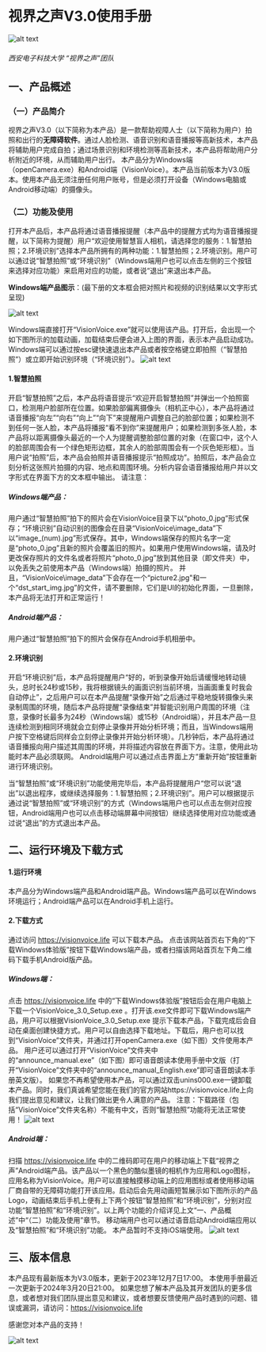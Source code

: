 # 视界之声V3.0使用手册
![alt text](image.png)
###### 西安电子科技大学 “视界之声”团队

## 一、产品概述
### （一）产品简介
视界之声V3.0（以下简称为本产品）是一款帮助视障人士（以下简称为用户）拍照和出行的**无障碍软件**。通过人脸检测、语音识别和语音播报等高新技术，本产品将辅助用户完成自拍；通过场景识别和环境检测等高新技术，本产品将帮助用户分析附近的环境，从而辅助用户出行。
本产品分为Windows端（openCamera.exe）和Android端（VisionVoice）。本产品当前版本为V3.0版本。使用本产品无须注册任何用户账号，但是必须打开设备（Windows电脑或Android移动端）的摄像头。

### （二）功能及使用
打开本产品后，本产品将通过语音播报提醒（本产品中的提醒方式均为语音播报提醒，以下简称为提醒）用户“欢迎使用智慧盲人相机，请选择您的服务：1.智慧拍照；2.环境识别”选择本产品所拥有的两种功能：1.智慧拍照；2.环境识别。用户可以通过说“智慧拍照”或“环境识别”（Windows端用户也可以点击左侧的三个按钮来选择对应功能）来启用对应的功能，或者说“退出”来退出本产品。

**Windows端产品图示**：(最下册的文本框会把对照片和视频的识别结果以文字形式呈现)

![alt text](image-1.png)

Windows端直接打开“VisionVoice.exe”就可以使用该产品。打开后，会出现一个如下图所示的加载动画，加载结束后便会进入上图的界面，表示本产品启动成功。Windows端可以通过按esc键快速退出本产品或者按空格键立即拍照（“智慧拍照”）或立即开始识别环境（“环境识别”）。
![alt text](image-2.png)

#### 1.智慧拍照
开启“智慧拍照”之后，本产品将语音提示“欢迎开启智慧拍照”并弹出一个拍照窗口，检测用户脸部所在位置。如果脸部偏离摄像头（相机正中心），本产品将通过语音播报“向左”“向右”“向上”“向下”来提醒用户调整自己的脸部位置；如果检测不到任何一张人脸，本产品将播报“看不到你”来提醒用户；如果检测到多张人脸，本产品将以距离摄像头最近的一个人为提醒调整脸部位置的对象（在窗口中，这个人的脸部周围会有一个绿色矩形边框，其余人的脸部周围会有一个灰色矩形框）。当用户说“拍照”后，本产品会拍照并语音播报提示“拍照成功”。拍照后，本产品会立刻分析这张照片拍摄的内容、地点和周围环境。分析内容会语音播报给用户并以文字形式在界面下方的文本框中输出。
请注意：
##### Windows端产品：
用户通过“智慧拍照”拍下的照片会在VisionVoice目录下以“photo_0.jpg”形式保存；“环境识别”自动识别的图像会在目录“VisionVoice\image_data”下以“image_(num).jpg”形式保存。其中，Windows端保存的照片名字一定是“photo_0.jpg”且新的照片会覆盖旧的照片。如果用户使用Windows端，请及时更改保存照片的文件名或者将照片“photo_0.jpg”放到其他目录（即文件夹）中，以免丢失之前使用本产品（Windows端）拍摄的照片。
并且，“VisionVoice\image_data”下会存在一个“picture2.jpg"和一个“dst_start_img.jpg”的文件，请不要删除，它们是UI的初始化界面，一旦删除，本产品将无法打开和正常运行！

##### Android端产品：
用户通过“智慧拍照”拍下的照片会保存在Android手机相册中。

#### 2.环境识别
开启“环境识别”后，本产品将提醒用户“好的，听到录像开始后请缓慢地转动镜头，总时长24秒或15秒，我将根据镜头的画面识别当前环境，当画面重复时我会自动停止”，之后用户可以在本产品提醒“录像开始”之后通过平稳地旋转摄像头来录制周围的环境，随后本产品将提醒“录像结束”并智能识别用户周围的环境（注意，录像时长最多为24秒（Windows端）或15秒（Android端），并且本产品一旦连续检测到相同环境就会立刻停止录像并开始分析环境；而且，当Windows端用户按下空格键后同样会立刻停止录像并开始分析环境）。几秒钟后，本产品将通过语音播报向用户描述其周围的环境，并将描述内容放在界面下方。注意，使用此功能时本产品必须联网。
Android端用户可以通过点击界面上方“重新开始”按钮重新进行环境识别。

当“智慧拍照”或“环境识别”功能使用完毕后，本产品将提醒用户“您可以说“退出”以退出程序，或继续选择服务：1.智慧拍照；2.环境识别”。用户可以根据提示通过说“智慧拍照”或“环境识别”的方式（Windows端用户也可以点击左侧对应按钮，Android端用户也可以点击移动端屏幕中间按钮）继续选择使用对应功能或通过说“退出”的方式退出本产品。


## 二、运行环境及下载方式
#### 1.运行环境
本产品分为Windows端产品和Android端产品。Windows端产品可以在Windows环境运行；Android端产品可以在Android手机上运行。

#### 2.下载方式
通过访问 https://visionvoice.life 可以下载本产品。
点击该网站首页右下角的“下载Windows体验版”按钮下载Windows端产品，或者扫描该网站首页左下角二维码下载手机Android版产品。

##### Windows端：
点击 https://visionvoice.life 中的“下载Windows体验版”按钮后会在用户电脑上下载一个VisionVoice_3.0_Setup.exe 。打开该.exe文件即可下载Windows端产品，用户可以根据VisionVoice_3.0_Setup.exe 提示下载本产品，下载完成后会自动在桌面创建快捷方式。用户可以自由选择下载地址。下载后，用户也可以找到“VisionVoice”文件夹，并通过打开openCamera.exe（如下图）文件使用本产品。
用户还可以通过打开“VisionVoice”文件夹中的“announce_manual.exe”（如下图）即可语音朗读本使用手册中文版（打开“VisionVoice”文件夹中的“announce_manual_English.exe”即可语音朗读本手册英文版）。
如果您不再希望使用本产品，可以通过双击unins000.exe一键卸载本产品。同时，我们真诚希望您能在我们的官方网站https://visionvoice.life上向我们提出意见和建议，让我们做出更令人满意的产品。
注意：下载路径（包括“VisionVoice”文件夹名称）不能有中文，否则“智慧拍照”功能将无法正常使用！
![alt text](image-3.png)

##### Android端： 
扫描 https://visionvoice.life 中的二维码即可在用户的移动端上下载“视界之声”Android端产品。该产品以一个黑色的酷似墨镜的相机作为应用和Logo图标，应用名称为VisionVoice。用户可以直接触摸移动端上的应用图标或者使用移动端厂商自带的无障碍功能打开该应用。启动后会先用动画短暂展示如下图所示的产品Logo，动画结束后手机上便有上下两个按钮“智慧拍照”和“环境识别”，分别对应功能“智慧拍照”和“环境识别”。以上两个功能的介绍详见上文“一、产品概述”中“（二）功能及使用”章节。
移动端用户也可以通过语音启动Android端应用以及“智慧拍照”和“环境识别”功能。
本产品暂时不支持iOS端使用。
![alt text](image-4.png)


## 三、版本信息
本产品现有最新版本为V3.0版本，更新于2023年12月7日17:00。
本使用手册最近一次更新于2024年3月20日21:00。
如果您想了解本产品及其开发团队的更多信息，或者想对我们团队提出意见和建议，或者想要反馈使用产品时遇到的问题、错误或漏洞，请访问：https://visionvoice.life

感谢您对本产品的支持！

![alt text](image-5.png)


